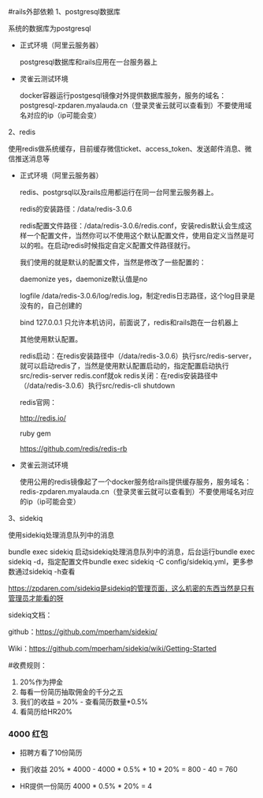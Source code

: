 #rails外部依赖 
1、postgresql数据库

  系统的数据库为postgresql
  
* 正式环境（阿里云服务器）

  postgresql数据库和rails应用在一台服务器上

* 灵雀云测试环境

  docker容器运行postgesql镜像对外提供数据库服务，服务的域名：postgresql-zpdaren.myalauda.cn（登录灵雀云就可以查看到）不要使用域名对应的ip（ip可能会变）

2、redis

  使用redis做系统缓存，目前缓存微信ticket、access_token、发送邮件消息、微信推送消息等
  
* 正式环境（阿里云服务器）

  redis、postgrsql以及rails应用都运行在同一台阿里云服务器上。

  redis的安装路径：/data/redis-3.0.6

  redis配置文件路径：/data/redis-3.0.6/redis.conf，安装redis默认会生成这样一个配置文件，当然你可以不使用这个默认配置文件，使用自定义当然是可以的啦。在启动redis时候指定自定义配置文件路径就行。

  我们使用的就是默认的配置文件，当然是修改了一些配置的：

  daemonize yes，daemonize默认值是no

  logfile /data/redis-3.0.6/log/redis.log，制定redis日志路径，这个log目录是没有的，自己创建的
  
  bind 127.0.0.1 只允许本机访问，前面说了，redis和rails跑在一台机器上

  其他使用默认配置。
  
  redis启动：在redis安装路径中（/data/redis-3.0.6）执行src/redis-server，就可以启动redis了，当然是使用默认配置启动的，指定配置启动执行src/redis-server redis.conf就ok
  redis关闭：在redis安装路径中（/data/redis-3.0.6）执行src/redis-cli shutdown
  
  redis官网：
  
  http://redis.io/
  
  ruby gem
  
  https://github.com/redis/redis-rb
  
* 灵雀云测试环境
  
  使用公用的redis镜像起了一个docker服务给rails提供缓存服务，服务域名：redis-zpdaren.myalauda.cn（登录灵雀云就可以查看到）不要使用域名对应的ip（ip可能会变）

3、sidekiq

  使用sidekiq处理消息队列中的消息

  bundle exec sidekiq 启动sidekiq处理消息队列中的消息，后台运行bundle exec sidekiq -d，指定配置文件bundle exec sidekiq -C config/sidekiq.yml，更多参数通过sidekiq -h查看
  
  https://zpdaren.com/sidekiq是sidekiq的管理页面，这么机密的东西当然是只有管理员才能看的呀
  
  sidekiq文档：
  
  github：https://github.com/mperham/sidekiq/
  
  Wiki：https://github.com/mperham/sidekiq/wiki/Getting-Started
  
#收费规则：

1. 20%作为押金
2. 每看一份简历抽取佣金的千分之五
3. 我们的收益 = 20% - 查看简历数量*0.5%
4. 看简历给HR20%

### 4000 红包

* 招聘方看了10份简历

* 我们收益 20% * 4000 - 4000 * 0.5% * 10 * 20% = 800 - 40 = 760

* HR提供一份简历 4000 * 0.5% * 20% = 4  




